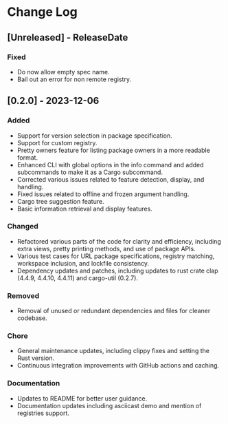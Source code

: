 # Change Log

<!-- next-header -->

## [Unreleased] - ReleaseDate

### Fixed

- Do now allow empty spec name.
- Bail out an error for non remote registry.

## [0.2.0] - 2023-12-06

### Added

- Support for version selection in package specification.
- Support for custom registry.
- Pretty owners feature for listing package owners in a more readable format.
- Enhanced CLI with global options in the info command and added subcommands to make it as a Cargo subcommand.
- Corrected various issues related to feature detection, display, and handling.
- Fixed issues related to offline and frozen argument handling.
- Cargo tree suggestion feature.
- Basic information retrieval and display features.

### Changed

- Refactored various parts of the code for clarity and efficiency, including extra views, pretty printing methods, and use of package APIs.
- Various test cases for URL package specifications, registry matching, workspace inclusion, and lockfile consistency.
- Dependency updates and patches, including updates to rust crate clap (4.4.9, 4.4.10, 4.4.11) and cargo-util (0.2.7).

### Removed

- Removal of unused or redundant dependencies and files for cleaner codebase.

### Chore

- General maintenance updates, including clippy fixes and setting the Rust version.
- Continuous integration improvements with GitHub actions and caching.

### Documentation

- Updates to README for better user guidance.
- Documentation updates including asciicast demo and mention of registries support.
